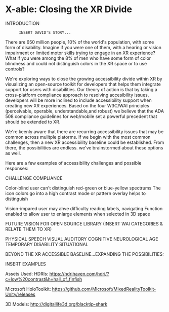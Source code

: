 # X-able: Closing the XR Divide

INTRODUCTION

          INSERT DAVID'S STORY...


There are 650 million people, 10% of the world's population, with some form of disability. Imagine if you were one of them, with a hearing or vision impairment or limited motor skills trying to engage in an XR experience? What if you were among the 8% of men who have some form of color blindness and could not distinguish colors in the XR space or to use controls? 

We're exploring ways to close the growing accessibility divide within XR by visualizing an open-source toolkit for developers that helps them integrate support for users with disabilities. Our theory of action is that by taking a cross-platform compliance approach to resolving accesibility issues, developers will be more inclined to include accessibility support when creating new XR experiences. Based on the  four W3C/WAI principles (perceivable, operable, understandable,and robust) we believe that the ADA 508 compliance guidelines for web/mobile set a powerful precedent that should be extended to XR.

We're keenly aware that there are recurring accessibility issues that may be common across mulitple platorms. If we begin with the most common challenges, then a new XR accessibility baseline could be established. From there, the possibilities are endless. we've brainstormed about these options as well. 

Here are a few examples of accessibility challenges and possible responses: 

CHALLENGE                                                               COMPLIANCE 

Color-blind user can't distinguish red-green or blue-yellow spectrums   The icon colors go into a high contrast mode or pattern overlay                                                                           helps to distinguish

Vision-impared user may ahve difficulty reading labels, navigating      Function enabled to allow user to enlarge elements when selected in 3D space 



FUTURE VISION FOR OPEN SOURCE LIBRARY
          (INSERT WAI CATEGORIES & RELATE THEM TO XR)

PHYSICAL
SPEECH
VISUAL
AUDITORY
COGNITIVE
NEUROLOGICAL
AGE
TEMPORARY DISABILITY
SITUATIONAL


BEYOND THE XR ACCESSIBLE BASELINE...EXPANDING THE POSSIBILITIES:

INSERT EXAMPLES 



Assets Used:
HDRIs:
https://hdrihaven.com/hdri/?c=low%20contrast&h=hall_of_finfish

Microsoft HoloToolkit:
https://github.com/Microsoft/MixedRealityToolkit-Unity/releases

3D Models:
http://digitallife3d.org/blacktip-shark
